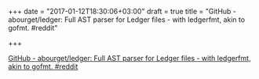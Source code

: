 +++
date = "2017-01-12T18:30:06+03:00"
draft = true
title = "GitHub - abourget/ledger: Full AST parser for Ledger files - with ledgerfmt, akin to gofmt.  #reddit"

+++

<p><a href="https://t.co/9d9B9sMYin">GitHub - abourget/ledger: Full AST parser for Ledger files - with ledgerfmt, akin to gofmt.  #reddit</a></p>
